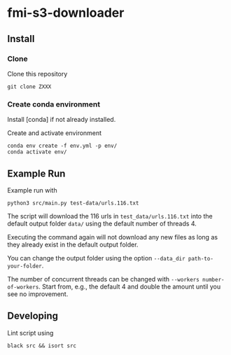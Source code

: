 # fmi-s3-downloader

## Install

### Clone 

Clone this repository
```
git clone ZXXX
```

### Create conda environment

Install [conda] if not already installed.

Create and activate environment
```
conda env create -f env.yml -p env/
conda activate env/
```

## Example Run

Example run with
```
python3 src/main.py test-data/urls.116.txt
```

The script will download the 116 urls in `test_data/urls.116.txt` into the default output folder `data/` using the default number of threads 4.

Executing the command again will not download any new files as long as they already exist in the default output folder.

You can change the output folder using the option `--data_dir path-to-your-folder`.

The number of concurrent threads can be changed with `--workers number-of-workers`. Start from, e.g., the default 4 and double the amount until you see no improvement.


## Developing

Lint script using
```
black src && isort src
```
